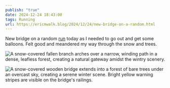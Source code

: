 ```yaml
---
publish: "true"
date: 2024-12-24 18:43:00
tags: Running
url: https://ericmwalk.blog/2024/12/24/new-bridge-on-a-random.html
---
```


New bridge on a random [run](https://strava.com/activities/13184979526) today as I needed to go out and get some balloons. Felt good and meandered my way through the snow and trees.

![A snow-covered fallen branch arches over a narrow, winding path in a dense, leafless forest, creating a natural gateway amidst the wintry scenery.](https://ericmwalk.blog/uploads/2024/img-1474.jpeg)

![A snow-covered wooden bridge extends into a forest of bare trees under an overcast sky, creating a serene winter scene. Bright yellow warning stripes are visible on the bridge's railings.](https://ericmwalk.blog/uploads/2024/img-1476.jpeg)